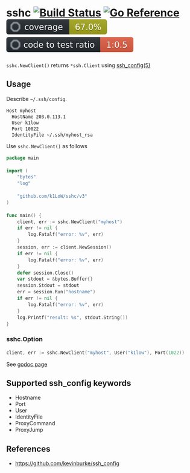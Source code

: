 # sshc [![Build Status](https://github.com/k1LoW/sshc/workflows/build/badge.svg)](https://github.com/k1LoW/sshc/actions) [![Go Reference](https://pkg.go.dev/badge/github.com/k1LoW/sshc/v3.svg)](https://pkg.go.dev/github.com/k1LoW/sshc/v3) ![Coverage](https://raw.githubusercontent.com/k1LoW/octocovs/main/badges/k1LoW/sshc/coverage.svg) ![Code to Test Ratio](https://raw.githubusercontent.com/k1LoW/octocovs/main/badges/k1LoW/sshc/ratio.svg)

`sshc.NewClient()` returns `*ssh.Client` using [ssh_config(5)](https://linux.die.net/man/5/ssh_config)

## Usage

Describe `~/.ssh/config`.

```
Host myhost
  HostName 203.0.113.1
  User k1low
  Port 10022
  IdentityFile ~/.ssh/myhost_rsa
```

Use `sshc.NewClient()` as follows

``` go
package main

import (
	"bytes"
	"log"

	"github.com/k1LoW/sshc/v3"
)

func main() {
	client, err := sshc.NewClient("myhost")
	if err != nil {
		log.Fatalf("error: %v", err)
	}
	session, err := client.NewSession()
	if err != nil {
		log.Fatalf("error: %v", err)
	}
	defer session.Close()
	var stdout = &bytes.Buffer{}
	session.Stdout = stdout
	err = session.Run("hostname")
	if err != nil {
		log.Fatalf("error: %v", err)
	}
	log.Printf("result: %s", stdout.String())
}
```

### sshc.Option

``` go
client, err := sshc.NewClient("myhost", User("k1low"), Port(1022))
```

See [godoc page](https://pkg.go.dev/github.com/k1LoW/sshc/v3#Option)

## Supported ssh_config keywords

- Hostname
- Port
- User
- IdentityFile
- ProxyCommand
- ProxyJump

## References

- https://github.com/kevinburke/ssh_config
